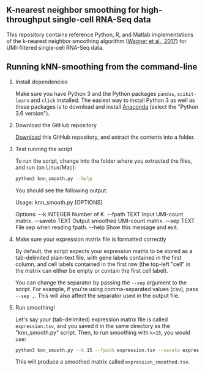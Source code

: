 ## K-nearest neighbor smoothing for high-throughput single-cell RNA-Seq data

This repository contains reference Python, R, and Matlab implementations of the k-nearest neighbor smoothing algorithm ([Wagner et al., 2017](https://www.biorxiv.org/content/early/2018/01/24/217737)) for UMI-filtered single-cell RNA-Seq data.

## Running kNN-smoothing from the command-line

1. Install dependencies

   Make sure you have Python 3 and the Python packages `pandas`,  `scikit-learn` and `click` installed. The easiest way to install Python 3 as well as these packages is to download and install [Anaconda](https://github.com/yanailab/CEL-Seq-pipeline/blob/133912cd4ceb20af0c67627ab883dfce8b9668df/sample_sheet_example.txt) (select the "Python 3.6 version").

2. Download the GitHub repository

   [Download](https://github.com/yanailab/knn-smoothing/archive/master.zip) this GitHub repository, and extract the contents into a folder.

3. Test running the script

   To run the script, change into the folder where you extracted the files, and run (on Linux/Mac):
    
   ``` bash
   python3 knn_smooth.py --help
   ```

   You should see the following output:

     Usage: knn_smooth.py [OPTIONS]

     Options:
     --k INTEGER    Number of K.
     --fpath TEXT   Input UMI-count matrix.
     --saveto TEXT  Output smoothed UMI-count matrix.
     --sep TEXT     File sep when reading fpath.
     --help         Show this message and exit.

4. Make sure your expression matrix file is formatted correctly

   By default, the script expects your expression matrix to be stored as a tab-delimited plain-text file, with gene labels contained in the first column, and cell labels contained in the first row (the top-left "cell" in the matrix can either be empty or contain the first cell label).

   You can change the separator by passing the `--sep` argument to the script. For example, if you're using comma-separated values (csv), pass `--sep ,`. This will also affect the separator used in the output file.

5. Run smoothing!

   Let's say your (tab-delimited) expression matrix file is called `expression.tsv`, and you saved it in the same directory as the "knn_smooth.py" script. Then, to run smoothing with `k=15`, you would use:

   ``` bash
   python3 knn_smooth.py --k 15 --fpath expression.tsv --saveto expression_smoothed.tsv
   ```

   This will produce a smoothed matrix called `expression_smoothed.tsv`.